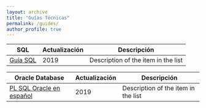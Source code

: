 ```yaml
---
layout: archive
title: "Guías Técnicas"
permalink: /guides/
author_profile: true
---
```


| SQL                        | Actualización   |    Descripción                       |
|----------------------------|-----------------|--------------------------------------|
| [Guía SQL](/guides/sql)    | 2019            | Description of the item in the list  |



| Oracle Database                                                        | Actualización   |    Descripción                       |
|------------------------------------------------------------------------|-----------------|--------------------------------------|
| [PL SQL Oracle en español](/guides/2019-plsql-de-oracle-en-espanol)    | 2019            | Description of the item in the list  |





                    